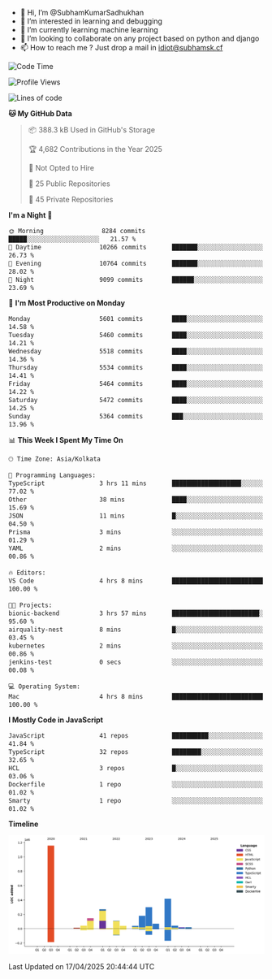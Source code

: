- 👋 Hi, I’m @SubhamKumarSadhukhan
- 👀 I’m interested in learning and debugging
- 🌱 I’m currently learning machine learning
- 💞️ I’m looking to collaborate on any project based on python and django
- 📫 How to reach me ?
      Just drop a mail in idiot@subhamsk.cf

<!---
SubhamKumarSadhukhan/SubhamKumarSadhukhan is a ✨ special ✨ repository because its `README.md` (this file) appears on your GitHub profile.
You can click the Preview link to take a look at your changes.
--->


<!--START_SECTION:waka-->
![Code Time](http://img.shields.io/badge/Code%20Time-2%2C833%20hrs%2029%20mins-blue)

![Profile Views](http://img.shields.io/badge/Profile%20Views-1-blue)

![Lines of code](https://img.shields.io/badge/From%20Hello%20World%20I%27ve%20Written-2.8%20million%20lines%20of%20code-blue)

**🐱 My GitHub Data** 

> 📦 388.3 kB Used in GitHub's Storage 
 > 
> 🏆 4,682 Contributions in the Year 2025
 > 
> 🚫 Not Opted to Hire
 > 
> 📜 25 Public Repositories 
 > 
> 🔑 45 Private Repositories 
 > 
**I'm a Night 🦉** 

```text
🌞 Morning                8284 commits        █████░░░░░░░░░░░░░░░░░░░░   21.57 % 
🌆 Daytime                10266 commits       ███████░░░░░░░░░░░░░░░░░░   26.73 % 
🌃 Evening                10764 commits       ███████░░░░░░░░░░░░░░░░░░   28.02 % 
🌙 Night                  9099 commits        ██████░░░░░░░░░░░░░░░░░░░   23.69 % 
```
📅 **I'm Most Productive on Monday** 

```text
Monday                   5601 commits        ████░░░░░░░░░░░░░░░░░░░░░   14.58 % 
Tuesday                  5460 commits        ████░░░░░░░░░░░░░░░░░░░░░   14.21 % 
Wednesday                5518 commits        ████░░░░░░░░░░░░░░░░░░░░░   14.36 % 
Thursday                 5534 commits        ████░░░░░░░░░░░░░░░░░░░░░   14.41 % 
Friday                   5464 commits        ████░░░░░░░░░░░░░░░░░░░░░   14.22 % 
Saturday                 5472 commits        ████░░░░░░░░░░░░░░░░░░░░░   14.25 % 
Sunday                   5364 commits        ███░░░░░░░░░░░░░░░░░░░░░░   13.96 % 
```


📊 **This Week I Spent My Time On** 

```text
🕑︎ Time Zone: Asia/Kolkata

💬 Programming Languages: 
TypeScript               3 hrs 11 mins       ███████████████████░░░░░░   77.02 % 
Other                    38 mins             ████░░░░░░░░░░░░░░░░░░░░░   15.69 % 
JSON                     11 mins             █░░░░░░░░░░░░░░░░░░░░░░░░   04.50 % 
Prisma                   3 mins              ░░░░░░░░░░░░░░░░░░░░░░░░░   01.29 % 
YAML                     2 mins              ░░░░░░░░░░░░░░░░░░░░░░░░░   00.86 % 

🔥 Editors: 
VS Code                  4 hrs 8 mins        █████████████████████████   100.00 % 

🐱‍💻 Projects: 
bionic-backend           3 hrs 57 mins       ████████████████████████░   95.60 % 
airquality-nest          8 mins              █░░░░░░░░░░░░░░░░░░░░░░░░   03.45 % 
kubernetes               2 mins              ░░░░░░░░░░░░░░░░░░░░░░░░░   00.86 % 
jenkins-test             0 secs              ░░░░░░░░░░░░░░░░░░░░░░░░░   00.08 % 

💻 Operating System: 
Mac                      4 hrs 8 mins        █████████████████████████   100.00 % 
```

**I Mostly Code in JavaScript** 

```text
JavaScript               41 repos            ██████████░░░░░░░░░░░░░░░   41.84 % 
TypeScript               32 repos            ████████░░░░░░░░░░░░░░░░░   32.65 % 
HCL                      3 repos             █░░░░░░░░░░░░░░░░░░░░░░░░   03.06 % 
Dockerfile               1 repo              ░░░░░░░░░░░░░░░░░░░░░░░░░   01.02 % 
Smarty                   1 repo              ░░░░░░░░░░░░░░░░░░░░░░░░░   01.02 % 
```



**Timeline**

![Lines of Code chart](https://raw.githubusercontent.com/SubhamKumarSadhukhan/SubhamKumarSadhukhan/main/assets/bar_graph.png)


 Last Updated on 17/04/2025 20:44:44 UTC
<!--END_SECTION:waka-->
